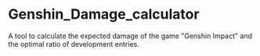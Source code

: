 # Genshin_Damage_calculator
A tool to calculate the expected damage of the game "Genshin Impact" and the optimal ratio of development entries.
